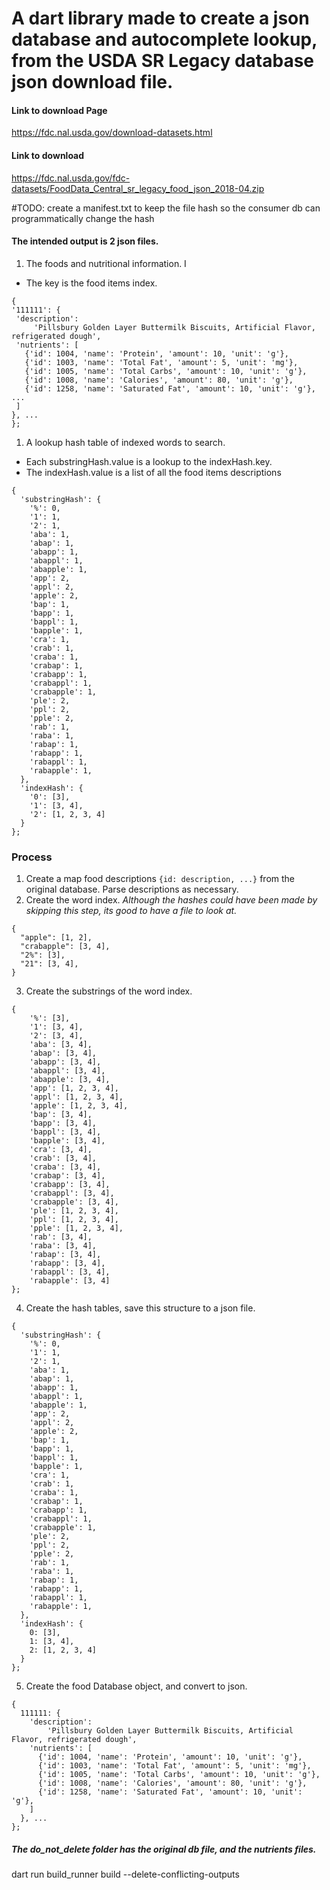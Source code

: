 

# A dart library made to create a json database and autocomplete lookup, from the USDA SR Legacy database json download file.

#### Link to download Page
https://fdc.nal.usda.gov/download-datasets.html

#### Link to download
https://fdc.nal.usda.gov/fdc-datasets/FoodData_Central_sr_legacy_food_json_2018-04.zip

#TODO: create a manifest.txt to keep the file hash so the consumer db can programmatically change the hash

#### The intended output is 2 json files.
1.  The foods and nutritional information. I
   - The key is the food items index.
   ```
{
  '111111': {
    'description':
        'Pillsbury Golden Layer Buttermilk Biscuits, Artificial Flavor, refrigerated dough',
    'nutrients': [
      {'id': 1004, 'name': 'Protein', 'amount': 10, 'unit': 'g'},
      {'id': 1003, 'name': 'Total Fat', 'amount': 5, 'unit': 'mg'},
      {'id': 1005, 'name': 'Total Carbs', 'amount': 10, 'unit': 'g'},
      {'id': 1008, 'name': 'Calories', 'amount': 80, 'unit': 'g'},
      {'id': 1258, 'name': 'Saturated Fat', 'amount': 10, 'unit': 'g'}, ...
    ]
  }, ...
};
```
1.  A lookup hash table of indexed words to search.
  - Each substringHash.value is a lookup to the indexHash.key.
  - The indexHash.value is a list of all the food items descriptions
<!-- CSpell: disable -->
```
{
  'substringHash': {
    '%': 0,
    '1': 1,
    '2': 1,
    'aba': 1,
    'abap': 1,
    'abapp': 1,
    'abappl': 1,
    'abapple': 1,
    'app': 2,
    'appl': 2,
    'apple': 2,
    'bap': 1,
    'bapp': 1,
    'bappl': 1,
    'bapple': 1,
    'cra': 1,
    'crab': 1,
    'craba': 1,
    'crabap': 1,
    'crabapp': 1,
    'crabappl': 1,
    'crabapple': 1,
    'ple': 2,
    'ppl': 2,
    'pple': 2,
    'rab': 1,
    'raba': 1,
    'rabap': 1,
    'rabapp': 1,
    'rabappl': 1,
    'rabapple': 1,
  },
  'indexHash': {
    '0': [3],
    '1': [3, 4],
    '2': [1, 2, 3, 4]
  }
};
```
<!-- CSpell: enable -->


### Process


1. Create a map food descriptions `{id: description, ...}` from the original database.  Parse descriptions as necessary.
2. Create the word index. *Although the hashes could have been made by skipping this step, its good to have a file to look at.*
```
{
  "apple": [1, 2],
  "crabapple": [3, 4],
  "2%": [3],
  "21": [3, 4],
}

```
<!-- CSpell: disable -->
3. Create the substrings of the word index.
```
{
    '%': [3],
    '1': [3, 4],
    '2': [3, 4],
    'aba': [3, 4],
    'abap': [3, 4],
    'abapp': [3, 4],
    'abappl': [3, 4],
    'abapple': [3, 4],
    'app': [1, 2, 3, 4],
    'appl': [1, 2, 3, 4],
    'apple': [1, 2, 3, 4],
    'bap': [3, 4],
    'bapp': [3, 4],
    'bappl': [3, 4],
    'bapple': [3, 4],
    'cra': [3, 4],
    'crab': [3, 4],
    'craba': [3, 4],
    'crabap': [3, 4],
    'crabapp': [3, 4],
    'crabappl': [3, 4],
    'crabapple': [3, 4],
    'ple': [1, 2, 3, 4],
    'ppl': [1, 2, 3, 4],
    'pple': [1, 2, 3, 4],
    'rab': [3, 4],
    'raba': [3, 4],
    'rabap': [3, 4],
    'rabapp': [3, 4],
    'rabappl': [3, 4],
    'rabapple': [3, 4]
};
```
4. Create the hash tables, save this structure to a json file.
```
{
  'substringHash': {
    '%': 0,
    '1': 1,
    '2': 1,
    'aba': 1,
    'abap': 1,
    'abapp': 1,
    'abappl': 1,
    'abapple': 1,
    'app': 2,
    'appl': 2,
    'apple': 2,
    'bap': 1,
    'bapp': 1,
    'bappl': 1,
    'bapple': 1,
    'cra': 1,
    'crab': 1,
    'craba': 1,
    'crabap': 1,
    'crabapp': 1,
    'crabappl': 1,
    'crabapple': 1,
    'ple': 2,
    'ppl': 2,
    'pple': 2,
    'rab': 1,
    'raba': 1,
    'rabap': 1,
    'rabapp': 1,
    'rabappl': 1,
    'rabapple': 1,
  },
  'indexHash': {
    0: [3],
    1: [3, 4],
    2: [1, 2, 3, 4]
  }
};
```
<!-- CSpell: enable -->

5.  Create the food Database object, and convert to json.
```
{
  111111: {
    'description':
        'Pillsbury Golden Layer Buttermilk Biscuits, Artificial Flavor, refrigerated dough',
    'nutrients': [
      {'id': 1004, 'name': 'Protein', 'amount': 10, 'unit': 'g'},
      {'id': 1003, 'name': 'Total Fat', 'amount': 5, 'unit': 'mg'},
      {'id': 1005, 'name': 'Total Carbs', 'amount': 10, 'unit': 'g'},
      {'id': 1008, 'name': 'Calories', 'amount': 80, 'unit': 'g'},
      {'id': 1258, 'name': 'Saturated Fat', 'amount': 10, 'unit': 'g'},
    ]
  }, ...
};
```

##### The do_not_delete folder has the original db file, and the nutrients files.



dart run build_runner build --delete-conflicting-outputs
